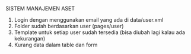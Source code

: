SISTEM MANAJEMEN ASET 

1. Login dengan menggunakan email yang ada di data/user.xml
2. Folder sudah berdasarkan user (pages/user)
3. Template untuk setiap user sudah tersedia (bisa diubah lagi kalau ada kekurangan)
4. Kurang data dalam table dan form
